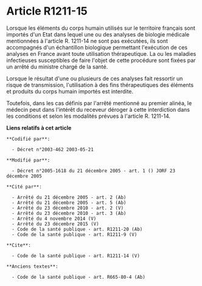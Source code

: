 # Article R1211-15

Lorsque les éléments du corps humain utilisés sur le territoire français sont importés d'un Etat dans lequel une ou des
analyses de biologie médicale mentionnées à l'article R. 1211-14 ne sont pas exécutées, ils sont accompagnés d'un échantillon
biologique permettant l'exécution de ces analyses en France avant toute utilisation thérapeutique. La ou les maladies
infectieuses susceptibles de faire l'objet de cette procédure sont fixées par un arrêté du ministre chargé de la santé. 

Lorsque le résultat d'une ou plusieurs de ces analyses fait ressortir un risque de transmission, l'utilisation à des fins
thérapeutiques des éléments et produits du corps humain importés est interdite. 

Toutefois, dans les cas définis par l'arrêté mentionné au premier alinéa, le médecin peut dans l'intérêt du receveur déroger
à cette interdiction dans les conditions et selon les modalités prévues à l'article R. 1211-14.

**Liens relatifs à cet article**

	**Codifié par**:

	  - Décret n°2003-462 2003-05-21

	**Modifié par**:

	  - Décret n°2005-1618 du 21 décembre 2005 - art. 1 () JORF 23 décembre 2005

	**Cité par**:

	  - Arrêté du 21 décembre 2005 - art. 2 (Ab)
	  - Arrêté du 21 décembre 2005 - art. 5 (Ab)
	  - Arrêté du 23 décembre 2010 - art. 2 (V)
	  - Arrêté du 23 décembre 2010 - art. 3 (Ab)
	  - Arrêté du 4 novembre 2014 (V)
	  - Arrêté du 23 décembre 2015 (V)
	  - Code de la santé publique - art. R1211-20 (Ab)
	  - Code de la santé publique - art. R1211-9 (V)

	**Cite**:

	  - Code de la santé publique - art. R1211-14 (V)

	**Anciens textes**:

	  - Code de la santé publique - art. R665-80-4 (Ab)
